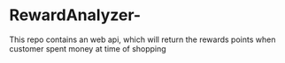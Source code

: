 # RewardAnalyzer-
This repo contains an web api, which will return the rewards points when customer spent money at time of shopping
